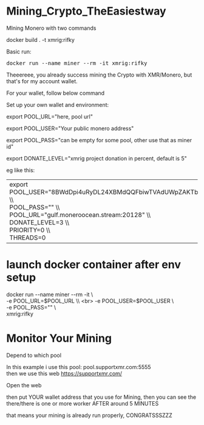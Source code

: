 # Mining_Crypto_TheEasiestway
MIning Monero with two commands

docker build . -t xmrig:rifky

Basic run:

<kbd>
 docker run --name miner --rm -it xmrig:rifky 
</kbd>



Theeereee, you already success mining the Crypto with XMR/Monero,
but that's for my account wallet.

For your wallet, follow below command

 Set up your own wallet and environment:

export POOL_URL="here, pool url"

export POOL_USER="Your public monero address"

export POOL_PASS="can be empty for some pool, other use that as miner id"

export DONATE_LEVEL="xmrig project donation in percent, default is 5"

eg like this:

<table>
 <tr><td>
export POOL_USER="8BWdDpi4uRyDL24XBMdQQFbiwTVAdUWpZAKTbHnqPUxoiL8je9hg1NDAow1BpVF5FsP6fFX847aQiQbGUhCZ32skDsH1Eu7" \\ <br>
    POOL_PASS="" \\ <br>
    POOL_URL="gulf.moneroocean.stream:20128" \\ <br>
    DONATE_LEVEL=3 \\ <br>
    PRIORITY=0 \\ <br>
    THREADS=0
  </td></tr></table>


# launch docker container after env setup
docker run --name miner --rm -it \\ <br>
-e POOL_URL=$POOL_URL \\ <br>
-e POOL_USER=$POOL_USER \\ <br>
-e POOL_PASS="" \\ <br>
xmrig:rifky

# Monitor Your Mining

Depend to which pool

In this example i use this pool: pool.supportxmr.com:5555 <br>
then we use this web  https://supportxmr.com/

Open the web

then put YOUR wallet address that you use for Mining, then you can see the  there/there is one or more worker AFTER around 5 MINUTES

that means your mining is already run properly, CONGRATSSSZZZ

